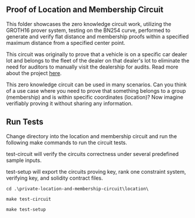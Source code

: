## **Proof of Location and Membership Circuit**
This folder showcases the zero knowledge circuit work, utilizing the GROTH16 prover system, testing on the BN254 curve, performed to generate and verify flat distance and membership proofs within a specified maximum distance from a specified center point.

This circuit was originally to prove that a vehicle is on a specific car dealer lot and belongs to the fleet of the dealer on that dealer's lot to eliminate the need for auditors to manually visit the dealership for audits. Read more about the project [here](https://www.mesh.xyz/insights/applying-zero-knowledge-cryptography-in-the-mobility-industry).

This zero knowledge circuit can be used in many scenarios. Can you think of a use case where you need to prove that something belongs to a group (membership) and is within specific coordinates (location)? Now imagine verifiably proving it without sharing any information.

## **Run Tests**

Change directory into the location and membership circuit and run the following make commands to run the circuit tests.

test-circuit will verify the circuits correctness under several predefined sample inputs.

test-setup will export the circuits proving key, rank one constraint system, verifying key, and solidity contract files. 

```
cd .\private-location-and-membership-circuit\location\

make test-circuit

make test-setup
```
